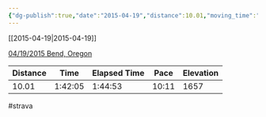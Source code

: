```yaml
---
{"dg-publish":true,"date":"2015-04-19","distance":10.01,"moving_time":"1:42:05","elapsed_time":"1:44:53","pace":"10:11","total_elevation_gain":1657,"url":"https://www.strava.com/activities/323628618","permalink":"/01-personal/strava/2015-04-19-04-19-2015-bend-oregon/","dgPassFrontmatter":true}
---
```



[[2015-04-19\|2015-04-19]]

[04/19/2015 Bend, Oregon](https://www.strava.com/activities/323628618)

| Distance | Time    | Elapsed Time | Pace  | Elevation |
| -------- | ------- | ------------ | ----- | --------- |
| 10.01    | 1:42:05 | 1:44:53      | 10:11 | 1657      |




#strava
